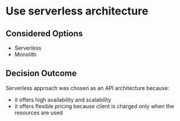 # Use serverless architecture

## Considered Options

* Serverless
* Monolith

## Decision Outcome

Serverless approach was chosen as an API architecture because:

- it offers high availability and scalability
- it offers flexible pricing because client is charged only when the resources are used

